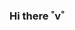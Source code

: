 ### Hi there ˚v˚

<!--
**aj-codez/aj-codez** is a ✨ _special_ ✨ repository because its `README.md` (this file) appears on your GitHub profile.

Here are some ideas to get you started:

<h1> I'm so tired</h1>
- 🔭 I’m currently working on ...
- 🌱 I’m currently learning ...
- 👯 I’m looking to collaborate on ...
- 🤔 I’m looking for help with ...
- 💬 Ask me about ...
- 📫 How to reach me: ...
- 😄 Pronouns: ...
- ⚡ Fun fact: ...
-->
